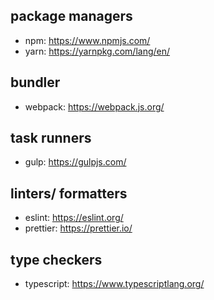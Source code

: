 ## package managers

- npm: https://www.npmjs.com/
- yarn: https://yarnpkg.com/lang/en/


## bundler

- webpack: https://webpack.js.org/


## task runners

- gulp: https://gulpjs.com/

## linters/ formatters

- eslint: https://eslint.org/
- prettier: https://prettier.io/

## type checkers

- typescript: https://www.typescriptlang.org/